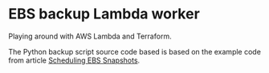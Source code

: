# EBS backup Lambda worker

Playing around with AWS Lambda and Terraform.

The Python backup script source code based is based on the example code from article
[Scheduling EBS Snapshots](https://serverlesscode.com/post/lambda-schedule-ebs-snapshot-backups/).
